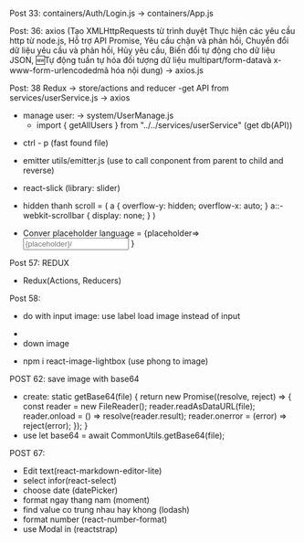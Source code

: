 Post 33:
containers/Auth/Login.js -> containers/App.js

Post: 36:
axios (Tạo XMLHttpRequests từ trình duyệt
Thực hiện các yêu cầu http từ node.js,
Hỗ trợ API Promise,
Yêu cầu chặn và phản hồi,
Chuyển đổi dữ liệu yêu cầu và phản hồi,
Hủy yêu cầu,
Biến đổi tự động cho dữ liệu JSON,
🆕Tự động tuần tự hóa đối tượng dữ liệu multipart/form-datavà x-www-form-urlencodedmã hóa nội dung) -> axios.js

Post: 38
Redux -> store/actions and reducer
-get API from services/userService.js -> axios

- manage user: -> system/UserManage.js
  - import { getAllUsers } from "../../services/userService" (get db(API))

* ctrl - p (fast found file)

- emitter utils/emitter.js (use to call conponent from parent to child and reverse)

- react-slick (library: slider)

* hidden thanh scroll = (
  a {
  overflow-y: hidden;
  overflow-x: auto;
  }
  a::-webkit-scrollbar {
  display: none;
  }
  )

* Conver placeholder language =
  <FormattedMessage id="yourid" defaultMessage="search">
  {placeholder=>  
   <Input placeholder={placeholder}/>
  }
  </FormattedMessage>

Post 57: REDUX

- Redux(Actions, Reducers)

Post 58:

- do with input image: use label load image instead of input

* <input id="prev-image" hidden type="file" />
* <label htmlFor="prev-image">down image</label>

- npm i react-image-lightbox (use phong to image)

POST 62: save image with base64

- create:
  static getBase64(file) {
  return new Promise((resolve, reject) => {
  const reader = new FileReader();
  reader.readAsDataURL(file);
  reader.onload = () => resolve(reader.result);
  reader.onerror = (error) => reject(error);
  });
  }
- use
  let base64 = await CommonUtils.getBase64(file);

POST 67:

- Edit text(react-markdown-editor-lite)
- select infor(react-select)
- choose date (datePicker)
- format ngay thang nam (moment)
- find value co trung nhau hay khong (lodash)
- format number (react-number-format)
- use Modal in (reactstrap)

